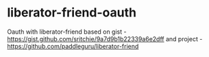 liberator-friend-oauth
======================

Oauth with liberator-friend based on gist - https://gist.github.com/sritchie/9a7d9b1b22339a6e2dff and project - https://github.com/paddleguru/liberator-friend
